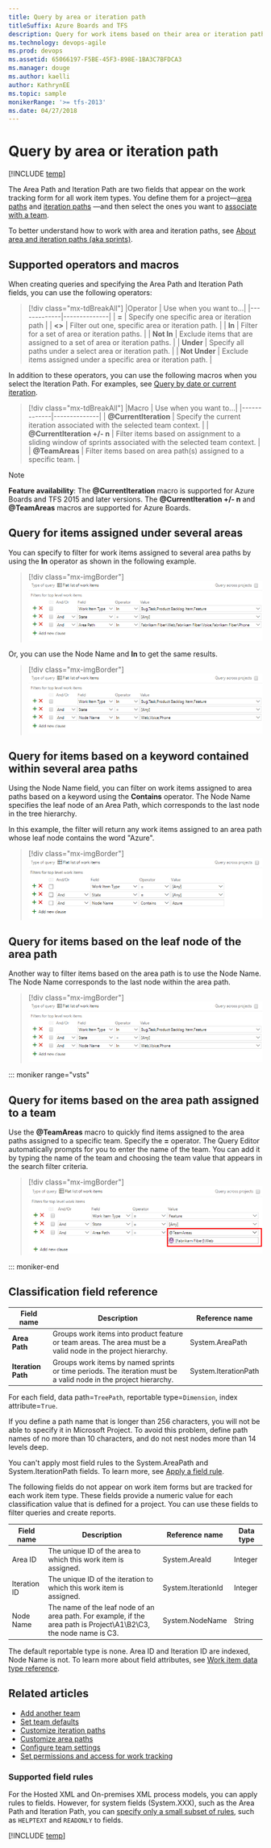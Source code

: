 ```yaml
---
title: Query by area or iteration path
titleSuffix: Azure Boards and TFS
description: Query for work items based on their area or iteration path in Azure Boards & Team Foundation Server
ms.technology: devops-agile
ms.prod: devops
ms.assetid: 65066197-F5BE-45F3-898E-1BA3C7BFDCA3
ms.manager: douge
ms.author: kaelli
author: KathrynEE
ms.topic: sample
monikerRange: '>= tfs-2013'
ms.date: 04/27/2018  
---
```



# Query by area or iteration path 

[!INCLUDE [temp](../_shared/version-vsts-tfs-all-versions.md)]

The Area Path and Iteration Path are two fields that appear on the work tracking form for all work item types. You define them for a project&mdash;[area paths](../../organizations/settings/set-area-paths.md) and [iteration paths](../../organizations/settings/set-iteration-paths-sprints.md) &mdash;and then select the ones you want to [associate with a team](../../organizations/settings/set-team-defaults.md). 

To better understand how to work with area and iteration paths, see [About area and iteration paths (aka sprints)](../../organizations/settings/about-areas-iterations.md).

## Supported operators and macros 
When creating queries and specifying the Area Path and Iteration Path fields, you can use the following operators: 

> [!div class="mx-tdBreakAll"]
> |Operator     | Use when you want to...| 
> |-------------|--------------|
> | **=**           | Specify one specific area or iteration path  |
> | **<>**          | Filter out one, specific area or iteration path. |
> | **In**          | Filter for a set of area or iteration paths.  |
> | **Not In**      | Exclude items that are assigned to a set of area or iteration paths. |
> | **Under**       | Specify all paths under a select area or iteration path. |
> | **Not Under**   | Exclude items assigned under a specific area or iteration path.  |


In addition to these operators, you can use the following macros when you select the Iteration Path. For examples, see [Query by date or current iteration](query-by-area-iteration-path.md). 

> [!div class="mx-tdBreakAll"]
> |Macro   | Use when you want to...|
> |-------------|--------------|
> | **@CurrentIteration**        | Specify the current iteration associated with the selected team context.  |
> | **@CurrentIteration +/- n**  | Filter items based on assignment to a sliding window of sprints associated with the selected team context.  |
> | **@TeamAreas**  | Filter items based on area path(s) assigned to a specific team.  |

> [!NOTE]   
> **Feature availability**: The **@CurrentIteration** macro is supported for Azure Boards and TFS 2015 and later versions. The **@CurrentIteration +/- n** and **@TeamAreas** macros are supported for Azure Boards. 

## Query for items assigned under several areas 

You can specify to filter for work items assigned to several area paths by using the **In** operator as shown in the following example.  
 
> [!div class="mx-imgBorder"]
> ![Query on Area Path for several areas](_img/query-area-iteration/query-with-in-operator.png)

Or, you can use the Node Name and **In** to get the same results. 

> [!div class="mx-imgBorder"]
> ![Query on Node Name for several areas](_img/query-area-iteration/query-with-in-operator-node-name.png)

## Query for items based on a keyword contained within several area paths   

Using the Node Name field, you can filter on work items assigned to area paths based on a keyword using the **Contains** operator. The Node Name specifies the leaf node of an Area Path, which corresponds to the last node in the tree hierarchy. 

In this example, the filter will return any work items assigned to an area path whose leaf node contains the word "Azure".

> [!div class="mx-imgBorder"]
> ![Query for several sprints](_img/query-area-iteration/query-filter-contains-node-name.png)

## Query for items based on the leaf node of the area path 

Another way to filter items based on the area path is to use the Node Name. The Node Name corresponds to the last node within the area path. 

> [!div class="mx-imgBorder"]
> ![Query on Node Name for several areas](_img/query-area-iteration/query-with-in-operator-node-name.png)



::: moniker range="vsts"
<a id="team-area-path" /> 
## Query for items based on the area path assigned to a team

Use the **@TeamAreas** macro to quickly find items assigned to the area paths assigned to a specific team. Specify the **=** operator. The Query Editor automatically prompts for you to enter the name of the team. You can add it by typing the name of the team and choosing the team value that appears in the search filter criteria.   

> [!div class="mx-imgBorder"]
> ![Query on area paths assigned to a team](_img/query-area-iteration/teamareas-macro-example.png)

::: moniker-end

<a name="field-reference"></a>
## Classification field reference 

|**Field name**|**Description**|**Reference name**|
|---|---|---|
|**Area Path**|Groups work items into product feature or team areas. The area must be a valid node in the project hierarchy.|System.AreaPath |
|**Iteration Path**|Groups work items by named sprints or time periods. The iteration must be a valid node in the project hierarchy.|System.IterationPath |

For each field, data path=```TreePath```, reportable type=```Dimension```, index attribute=```True```. 
 
If you define a path name that is longer than 256 characters, you will not be able to specify it in Microsoft Project. To avoid this problem, define path names of no more than 10 characters, and do not nest nodes more than 14 levels deep.

You can't apply most field rules to the System.AreaPath and System.IterationPath fields. To learn more, see [Apply a field rule](../../reference/xml/apply-rule-work-item-field.md).

The following fields do not appear on work item forms but are tracked for each work item type. These fields provide a numeric value for each classification value that is defined for a project. You can use these fields to filter queries and create reports.

|**Field name**|**Description**|**Reference name**|**Data type**|
|---|---|---|---|
|Area ID|The unique ID of the area to which this work item is assigned.|System.AreaId|Integer|
|Iteration ID|The unique ID of the iteration to which this work item is assigned.|System.IterationId|Integer|
|Node Name|The name of the leaf node of an area path. For example, if the area path is Project\A1\B2\C3, the node name is C3.|System.NodeName|String|

The default reportable type is none. Area ID and Iteration ID are indexed, Node Name is not. To learn more about field attributes, see [Work item data type reference](../../reference/xml/define-modify-work-item-fields.md).



## Related articles 

*	[Add another team](../../organizations/settings/add-teams.md)  
*	[Set team defaults](../../organizations/settings/set-team-defaults.md)  
*	[Customize iteration paths](../../organizations/settings/set-iteration-paths-sprints.md)  
*	[Customize area paths](../../organizations/settings/set-area-paths.md)  
*	[Configure team settings](../../organizations/settings/configure-team-settings.md)  
*	[Set permissions and access for work tracking](../../organizations/security/set-permissions-access-work-tracking.md) 


<a name="field-rules"></a>
### Supported field rules  

For the Hosted XML and On-premises XML process models, you can apply rules to fields. However, for system fields (System.XXX), such as the Area Path and Iteration Path, you can [specify only a small subset of rules](../../reference/xml/apply-rule-work-item-field.md#system), such as ```HELPTEXT``` and ```READONLY``` to  fields. 

[!INCLUDE [temp](../_shared/rest-apis-queries.md)]
 
 